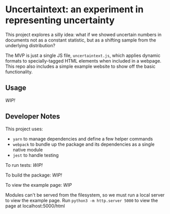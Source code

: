 # Uncertaintext: an experiment in representing uncertainty

This project explores a silly idea: what if we showed uncertain numbers in
documents not as a constant statistic, but as a shifting sample from the
underlying distribution?

The MVP is just a single JS file, `uncertaintext.js`, which applies dynamic formats
to specially-tagged HTML elements when included in a webpage. This repo also
includes a simple example website to show off the basic functionality.


## Usage

*WIP!*


## Developer Notes

This project uses:
* `yarn` to manage dependencies and define a few helper commands
* `webpack` to bundle up the package and its dependencies as a single native module 
* `jest` to handle testing

To run tests: *WIP!*

To build the package: *WIP!*

To view the example page: *WIP*

Modules can't be served from the filesystem, so we must run a local server to view
the example page. Run `python3 -m http.server 5000` to view the page at localhost:5000/html

